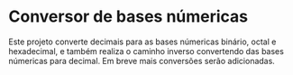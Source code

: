# Conversor de bases númericas

Este projeto converte decimais para as bases númericas binário, octal e hexadecimal, e também realiza o caminho inverso convertendo das bases númericas para decimal. Em breve mais conversões serão adicionadas.